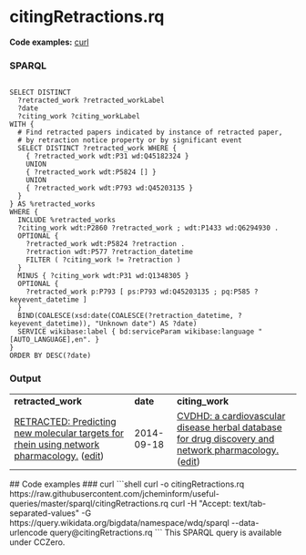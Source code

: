 # citingRetractions.rq
**Code examples:** [curl](#curl)
### SPARQL
```sparql

SELECT DISTINCT
  ?retracted_work ?retracted_workLabel
  ?date
  ?citing_work ?citing_workLabel
WITH {
  # Find retracted papers indicated by instance of retracted paper, 
  # by retraction notice property or by significant event
  SELECT DISTINCT ?retracted_work WHERE {
    { ?retracted_work wdt:P31 wd:Q45182324 }
    UNION
    { ?retracted_work wdt:P5824 [] }
    UNION
    { ?retracted_work wdt:P793 wd:Q45203135 }
  }
} AS %retracted_works
WHERE {
  INCLUDE %retracted_works
  ?citing_work wdt:P2860 ?retracted_work ; wdt:P1433 wd:Q6294930 .
  OPTIONAL {
    ?retracted_work wdt:P5824 ?retraction .
    ?retraction wdt:P577 ?retraction_datetime
    FILTER ( ?citing_work != ?retraction )
  }
  MINUS { ?citing_work wdt:P31 wd:Q1348305 }
  OPTIONAL {
    ?retracted_work p:P793 [ ps:P793 wd:Q45203135 ; pq:P585 ?keyevent_datetime ]
  }
  BIND(COALESCE(xsd:date(COALESCE(?retraction_datetime, ?keyevent_datetime)), "Unknown date") AS ?date)
  SERVICE wikibase:label { bd:serviceParam wikibase:language "[AUTO_LANGUAGE],en". }
}
ORDER BY DESC(?date)
```
### Output
<table>
  <tr>
    <td><b>retracted_work</b></td>
    <td><b>date</b></td>
    <td><b>citing_work</b></td>
  </tr>
  <tr>
    <td><a href="https://tools.wmflabs.org/scholia/Q34203691">RETRACTED: Predicting new molecular targets for rhein using network pharmacology.</a> (<a href="http://www.wikidata.org/entity/Q34203691">edit</a>)</td>
    <td>2014-09-18</td>
    <td><a href="https://tools.wmflabs.org/scholia/Q37426159">CVDHD: a cardiovascular disease herbal database for drug discovery and network pharmacology.</a> (<a href="http://www.wikidata.org/entity/Q37426159">edit</a>)</td>
  </tr>
</table>
## Code examples
### curl
```shell
curl -o citingRetractions.rq https://raw.githubusercontent.com/jcheminform/useful-queries/master/sparql/citingRetractions.rq
curl -H "Accept: text/tab-separated-values" -G https://query.wikidata.org/bigdata/namespace/wdq/sparql --data-urlencode query@citingRetractions.rq
```
This SPARQL query is available under CCZero.
